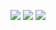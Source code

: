 ![](https://i.giphy.com/media/g9582DNuQppxC/giphy.webp)
![](https://i.giphy.com/media/3oFzmiMu3v4LIXpJBK/giphy.webp)
![](https://i.giphy.com/media/kkSkgexb9xBoQ/giphy.webp)
